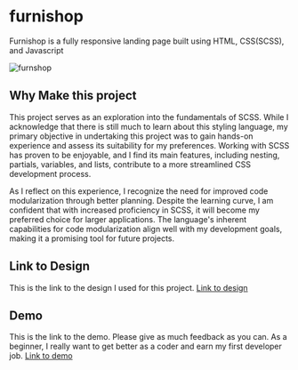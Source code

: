 # furnishop
Furnishop is a fully responsive landing page built using HTML, CSS(SCSS), and Javascript

![furnshop](https://github.com/XavianMoody10/furnishop/assets/91290500/e772d115-95ea-47f2-8154-9e2c14a845db)

## Why Make this project
This project serves as an exploration into the fundamentals of SCSS. While I acknowledge that there is still much to learn about this styling language, my primary objective in undertaking this project was to gain hands-on experience and assess its suitability for my preferences. Working with SCSS has proven to be enjoyable, and I find its main features, including nesting, partials, variables, and lists, contribute to a more streamlined CSS development process.

As I reflect on this experience, I recognize the need for improved code modularization through better planning. Despite the learning curve, I am confident that with increased proficiency in SCSS, it will become my preferred choice for larger applications. The language's inherent capabilities for code modularization align well with my development goals, making it a promising tool for future projects.

## Link to Design
This is the link to the design I used for this project.
[Link to design](https://www.figma.com/file/nsPMkbOTjD8eqGOBzs09Xg/Landing-Page---Furniture-Website-(Community)?type=design&t=lTz80fhTl7Cl8wwC-6)

## Demo
This is the link to the demo. Please give as much feedback as you can. As a beginner, I really want to get better as a coder and earn my first developer job.
[Link to demo](https://furnishop-xavian-moody.netlify.app/)

